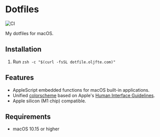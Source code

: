 # Dotfiles

![CI](https://github.com/oljfte/dotfiles/workflows/CI/badge.svg)

My dotfiles for macOS.


## Installation
1. Run ```zsh -c "$(curl -fsSL dotfile.oljfte.com)"```


## Features
- AppleScript embedded functions for macOS built-in applications.
- Unified [colorscheme](https://gist.github.com/oljfte/fb77e58e1379ea0639ffe12f88aea8e2) based on Apple's [Human Interface Guidelines](https://developer.apple.com/design/human-interface-guidelines/macos/visual-design/color/).
- Apple silicon (M1 chip) compatible.


## Requirements
- macOS 10.15 or higher
